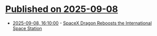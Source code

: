 # [Published on 2025-09-08](index.md)

* [2025-09-08, 16:10:00](https://soylentnews.org/article.pl?sid=25/09/07/141204&from=rss) - [SpaceX Dragon Reboosts the International Space Station](https://soylentnews.org/article.pl?sid=25/09/07/141204&from=rss)
